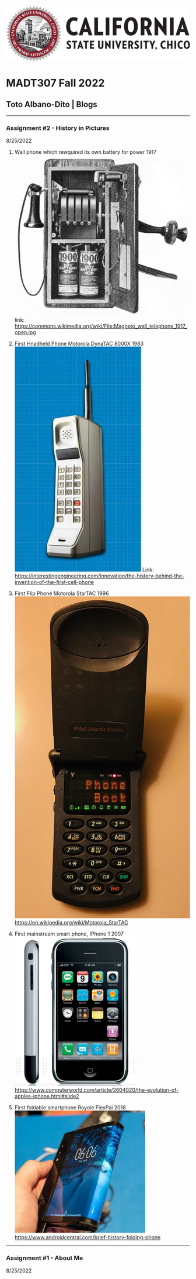 ![](Images/CSUCHICO-Seal.png)
# MADT307 Fall 2022
## Toto Albano-Dito | Blogs

------------------------------------------------------------------------------------------------------
### Assignment #2 - History in Pictures
8/25/2022

1. Wall phone which rewquired its own battery for power 1917
![](Images/WallPhone.PNG)
link: https://commons.wikimedia.org/wiki/File:Magneto_wall_telephone_1917_open.jpg

2. First Hnadheld Phone Motorola DynaTAC 8000X 1983
![](Images/Handheld.PNG)
Link: https://interestingengineering.com/innovation/the-history-behind-the-invention-of-the-first-cell-phone

3. First Flip Phone Motorola StarTAC 1996
![](Images/FlipPhone.PNG)
https://en.wikipedia.org/wiki/Motorola_StarTAC

4. First mainstream smart phone, IPhone 1 2007
![](Images/Iphone.PNG)
https://www.computerworld.com/article/2604020/the-evolution-of-apples-iphone.html#slide2

5. First foldable smartphone Royole FlexPai 2018
![](Images/FoldPhone.PNG)
https://www.androidcentral.com/brief-history-folding-phone

------------------------------------------------------------------------------------------------------
### Assignment #1 - About Me
8/25/2022
